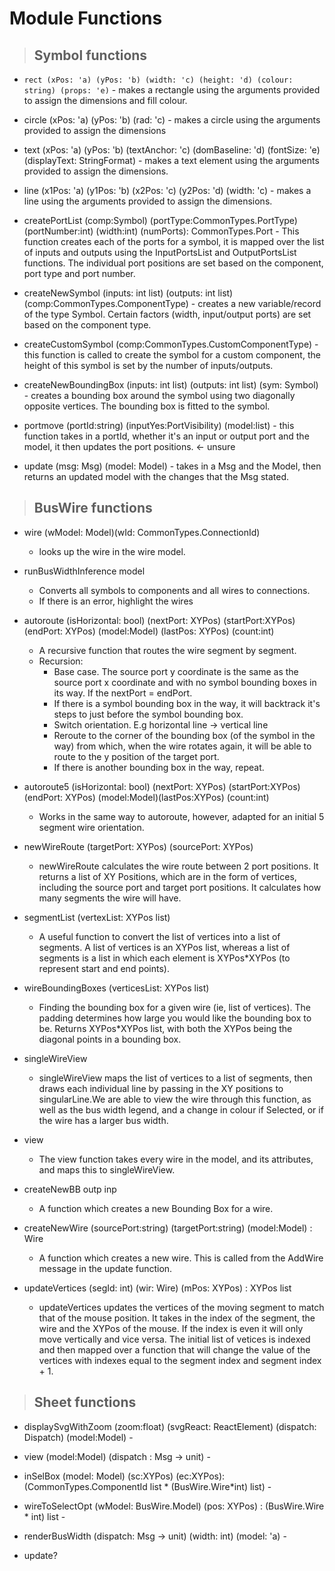 # Module Functions

>## Symbol functions

- `rect (xPos: 'a) (yPos: 'b) (width: 'c) (height: 'd) (colour: string) (props: 'e)` - makes a rectangle using the arguments provided to assign the dimensions and fill colour.

- circle (xPos: 'a) (yPos: 'b) (rad: 'c) - makes a circle using the arguments provided to assign the dimensions

- text (xPos: 'a) (yPos: 'b) (textAnchor: 'c) (domBaseline: 'd) (fontSize: 'e) (displayText: StringFormat<string>) - makes a text element using the arguments provided to assign the dimensions.

- line (x1Pos: 'a) (y1Pos: 'b) (x2Pos: 'c) (y2Pos: 'd) (width: 'c) - makes a line using the arguments provided to assign the dimensions.

- createPortList (comp:Symbol) (portType:CommonTypes.PortType) (portNumber:int) (width:int) (numPorts): CommonTypes.Port - This function creates each of the ports for a symbol, it is mapped over the list of inputs and outputs using the InputPortsList and OutputPortsList functions. The individual port positions are set based on the component, port type and port number.  

- createNewSymbol (inputs: int list) (outputs: int list) (comp:CommonTypes.ComponentType) - creates a new variable/record of the type Symbol. Certain factors (width, input/output ports) are set based on the component type. 

- createCustomSymbol (comp:CommonTypes.CustomComponentType) - this function is called to create the symbol for a custom component, the height of this symbol is set by the number of inputs/outputs. 

- createNewBoundingBox (inputs: int list) (outputs: int list) (sym: Symbol) - creates a bounding box around the symbol using two diagonally opposite vertices. The bounding box is fitted to the symbol.

- portmove (portId:string) (inputYes:PortVisibility) (model:list<Symbol>) - this function takes in a portId, whether it's an input or output port and the model, it then updates the port positions. <- unsure

- update (msg: Msg) (model: Model) - takes in a Msg and the Model, then returns an updated model with the changes that the Msg stated.  

>## BusWire functions

- wire (wModel: Model)(wId: CommonTypes.ConnectionId) 
  - looks up the wire in the wire model.

- runBusWidthInference model
  - Converts all symbols to components and all wires to connections.
  - If there is an error, highlight the wires

- autoroute (isHorizontal: bool) (nextPort: XYPos) (startPort:XYPos) (endPort: XYPos) (model:Model) (lastPos: XYPos) (count:int)
  - A recursive function that routes the wire segment by segment. 
  - Recursion:
    - Base case. The source port y coordinate is the same as the source port x coordinate and with no symbol bounding boxes in its way. If the nextPort = endPort.
    - If there is a symbol bounding box in the way, it will backtrack it's steps to just before the symbol bounding box. 
    - Switch orientation. E.g horizontal line -> vertical line
    - Reroute to the corner of the bounding box (of the symbol in the way) from which, when the wire rotates again, it will be able to route to the y position of the target port. 
    - If there is another bounding box in the way, repeat. 

- autoroute5 (isHorizontal: bool) (nextPort: XYPos) (startPort:XYPos) (endPort: XYPos) (model:Model)(lastPos:XYPos) (count:int)
  - Works in the same way to autoroute, however, adapted for an initial 5 segment wire orientation. 

- newWireRoute  (targetPort: XYPos) (sourcePort: XYPos)  
  - newWireRoute calculates the wire route between 2 port positions. It returns a list of XY Positions, which are in the form of vertices, including the source port and target port positions. It calculates how many segments the wire will have. 

- segmentList (vertexList: XYPos list) 
  - A useful function to convert the list of vertices into a list of segments. A list of vertices is an XYPos list, whereas a list of segments is a list in which each element is XYPos*XYPos (to represent start and end points).

- wireBoundingBoxes (verticesList: XYPos list) 
  - Finding the bounding box for a given wire (ie, list of vertices). The padding determines how large you would like the bounding box to be. Returns XYPos*XYPos list, with both the XYPos being the diagonal points in a bounding box. 

- singleWireView 
  - singleWireView maps the list of vertices to a list of segments, then draws each individual line by passing in the XY positions to singularLine.We are able to view the wire through this function, as well as the bus width legend, and a change in colour if Selected, or if the wire has a larger bus width. 

- view
  - The view function takes every wire in the model, and its attributes, and maps this to singleWireView. 

- createNewBB outp inp 
  - A function which creates a new Bounding Box for a wire. 

- createNewWire (sourcePort:string) (targetPort:string) (model:Model) : Wire 
  - A function which creates a new wire. This is called from the AddWire message in the update function.

- updateVertices (segId: int) (wir: Wire) (mPos: XYPos) : XYPos list
  - updateVertices updates the vertices of the moving segment to match that of the mouse position. It takes in the index of the segment, the wire and the XYPos of the mouse. If the index is even it will only move vertically and vice versa. The initial list of vetices is indexed and then mapped over a function that will change the value of the vertices with indexes equal to the segment index and segment index + 1.


>## Sheet functions

- displaySvgWithZoom (zoom:float) (svgReact: ReactElement) (dispatch: Dispatch<Msg>) (model:Model) - 

- view (model:Model) (dispatch : Msg -> unit) - 

- inSelBox (model: Model) (sc:XYPos) (ec:XYPos): (CommonTypes.ComponentId list * (BusWire.Wire*int) list) - 

- wireToSelectOpt (wModel: BusWire.Model) (pos: XYPos) : (BusWire.Wire * int) list - 

- renderBusWidth (dispatch: Msg -> unit) (width: int) (model: 'a) -

- update? 

